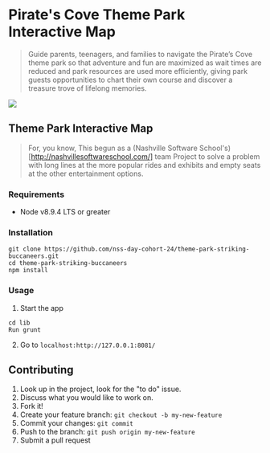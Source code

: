 # Pirate's Cove Theme Park Interactive Map
> Guide parents, teenagers, and families to navigate the Pirate’s Cove theme park so that adventure and fun are maximized as wait times are reduced and park resources are used more efficiently, giving park guests opportunities to chart their own course and discover a treasure trove of lifelong memories.


![](images/Screenshot-PC.png)


## Theme Park Interactive Map

> For, you know, This begun as a (Nashville Software School's)[http://nashvillesoftwareschool.com/] team Project to solve a problem with long lines at the more popular rides and exhibits and empty seats at the other entertainment options.

### Requirements
* Node v8.9.4 LTS or greater

### Installation
```console
git clone https://github.com/nss-day-cohort-24/theme-park-striking-buccaneers.git
cd theme-park-striking-buccaneers
npm install
```

### Usage
1. Start the app
```console
cd lib
Run grunt
```
2. Go to `localhost:http://127.0.0.1:8081/`

## Contributing
1. Look up in the project, look for the "to do" issue.
2. Discuss what you would like to work on.
3. Fork it!
4. Create your feature branch: `git checkout -b my-new-feature`
5. Commit your changes: `git commit`
6. Push to the branch: `git push origin my-new-feature`
7. Submit a pull request














